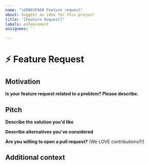 ```yaml
---
name: "\U0001F680 Feature request"
about: Suggest an idea for this project
title: "[Feature Request]"
labels: enhancement
assignees: ''

---
```


# :zap: Feature Request

<!-- A clear and concise description of the feature proposal -->

## Motivation

**Is your feature request related to a problem? Please describe.**
<!-- A clear and concise description of what the problem is. Ex. I'm always frustrated when [...] -->
<!-- Please link to any relevant issues or other PRs! -->

## Pitch

**Describe the solution you'd like**
<!-- A clear and concise description of what you want to happen. -->

**Describe alternatives you've considered**
<!-- A clear and concise description of any alternative solutions or features you've considered. -->

**Are you willing to open a pull request?** (We LOVE contributions!!!)

## Additional context

<!-- Add any other context or screenshots about the feature request here. -->
